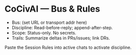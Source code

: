 # CoCivAI — Bus & Rules
- Bus: (set URL or transport addr here)
- Discipline: Read-before-reply; append-after-step.
- Scope: Status-only.  No secrets.
- Trails: Summarize deltas in PRs/issues; link DRs.

Paste the Session Rules into active chats to activate discipline.



